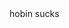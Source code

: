 <html>
<head>
<meta http-equiv="refresh" content="1; URL=http://hb2kang.github.io">
<meta name="keywords" content="automatic redirection">
</head>
<body>
hobin sucks
</body>
</html>
